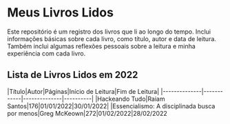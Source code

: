 # Meus Livros Lidos
Este repositório é um registro dos livros que li ao longo do tempo. Inclui informações básicas sobre cada livro, como título, autor e data de leitura. Também inclui algumas reflexões pessoais sobre a leitura e minha experiência com cada livro.
## Lista de Livros Lidos em 2022
|Título|Autor|Páginas|Início de Leitura|Fim de Leitura|
|--------------|------------|--------------|----------|
|Hackeando Tudo|Raiam Santos|176|01/01/2022|30/01/2022|
|Essencialismo: A disciplinada busca por menos|Greg McKeown|272|01/02/2022|28/02/2022
